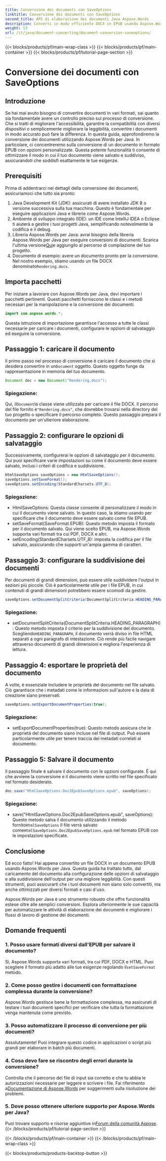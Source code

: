 ```yaml
---
title: Conversione dei documenti con SaveOptions
linktitle: Conversione dei documenti con SaveOptions
second_title: API di elaborazione dei documenti Java Aspose.Words
description: Converti in modo efficiente DOCX in EPUB usando Aspose.Words per Java. Scopri come personalizzare le opzioni di salvataggio, dividere il contenuto ed esportare le proprietà del documento in questa guida passo passo.
weight: 13
url: /it/java/document-converting/document-conversion-saveoptions/
---
```


{{< blocks/products/pf/main-wrap-class >}}
{{< blocks/products/pf/main-container >}}
{{< blocks/products/pf/tutorial-page-section >}}

# Conversione dei documenti con SaveOptions


## Introduzione

Se hai mai avuto bisogno di convertire documenti in vari formati, sai quanto sia fondamentale avere un controllo preciso sul processo di conversione. Che si tratti di migliorare l'accessibilità, garantire la compatibilità con diversi dispositivi o semplicemente migliorare la leggibilità, convertire i documenti in modo accurato può fare la differenza. In questa guida, approfondiremo la conversione dei documenti utilizzando Aspose.Words per Java. In particolare, ci concentreremo sulla conversione di un documento in formato EPUB con opzioni personalizzate. Questa potente funzionalità ti consente di ottimizzare il modo in cui il tuo documento viene salvato e suddiviso, assicurandoti che soddisfi esattamente le tue esigenze.

## Prerequisiti

Prima di addentrarci nei dettagli della conversione dei documenti, assicuriamoci che tutto sia pronto:

1. Java Development Kit (JDK): assicurati di avere installato JDK 8 o versione successiva sulla tua macchina. Questo è fondamentale per eseguire applicazioni Java e librerie come Aspose.Words.
2. Ambiente di sviluppo integrato (IDE): un IDE come IntelliJ IDEA o Eclipse ti aiuterà a gestire i tuoi progetti Java, semplificando notevolmente la codifica e il debug.
3.  Libreria Aspose.Words per Java: avrai bisogno della libreria Aspose.Words per Java per eseguire conversioni di documenti. Scarica l'ultima versione[Qui](https://releases.aspose.com/words/java/)e aggiungilo al percorso di compilazione del tuo progetto.
4.  Documento di esempio: avere un documento pronto per la conversione. Nel nostro esempio, stiamo usando un file DOCX denominato`Rendering.docx`.

## Importa pacchetti

Per iniziare a lavorare con Aspose.Words per Java, devi importare i pacchetti pertinenti. Questi pacchetti forniscono le classi e i metodi necessari per la manipolazione e la conversione dei documenti.

```java
import com.aspose.words.*;
```

Questa istruzione di importazione garantisce l'accesso a tutte le classi necessarie per caricare i documenti, configurare le opzioni di salvataggio ed eseguire la conversione.

## Passaggio 1: caricare il documento

 Il primo passo nel processo di conversione è caricare il documento che si desidera convertire in un`Document` oggetto. Questo oggetto funge da rappresentazione in memoria del tuo documento.

```java
Document doc = new Document("Rendering.docx");
```

### Spiegazione:

 Qui, il`Document`la classe viene utilizzata per caricare il file DOCX. Il percorso del file fornito è`"Rendering.docx"`, che dovrebbe trovarsi nella directory del tuo progetto o specificare il percorso completo. Questo passaggio prepara il documento per un'ulteriore elaborazione.

## Passaggio 2: configurare le opzioni di salvataggio

Successivamente, configurerai le opzioni di salvataggio per il documento. Qui puoi specificare varie impostazioni su come il documento deve essere salvato, inclusi i criteri di codifica e suddivisione.

```java
HtmlSaveOptions saveOptions = new HtmlSaveOptions();
saveOptions.setSaveFormat();
saveOptions.setEncoding(StandardCharsets.UTF_8);
```

### Spiegazione:

- HtmlSaveOptions: Questa classe consente di personalizzare il modo in cui il documento viene salvato. In questo caso, la stiamo usando per specificare che il documento deve essere salvato come file EPUB.
- setSaveFormat(SaveFormat.EPUB): Questo metodo imposta il formato per il documento salvato. Qui viene scelto EPUB, ma Aspose.Words supporta vari formati tra cui PDF, DOCX e altri.
- setEncoding(StandardCharsets.UTF_8): imposta la codifica per il file salvato, assicurando che supporti un'ampia gamma di caratteri.

## Passaggio 3: configurare la suddivisione dei documenti

Per documenti di grandi dimensioni, può essere utile suddividere l'output in sezioni più piccole. Ciò è particolarmente utile per i file EPUB, in cui contenuti di grandi dimensioni potrebbero essere scomodi da gestire.

```java
saveOptions.setDocumentSplitCriteria(DocumentSplitCriteria.HEADING_PARAGRAPH);
```

### Spiegazione:

-  setDocumentSplitCriteria(DocumentSplitCriteria.HEADING_PARAGRAPH): Questo metodo imposta il criterio per la suddivisione del documento. Scegliendo`HEADING_PARAGRAPH`, il documento verrà diviso in file HTML separati a ogni paragrafo di intestazione. Ciò rende più facile navigare attraverso documenti di grandi dimensioni e migliora l'esperienza di lettura.

## Passaggio 4: esportare le proprietà del documento

A volte, è essenziale includere le proprietà del documento nel file salvato. Ciò garantisce che i metadati come le informazioni sull'autore e la data di creazione siano preservati.

```java
saveOptions.setExportDocumentProperties(true);
```

### Spiegazione:

- setExportDocumentProperties(true): Questo metodo assicura che le proprietà del documento siano incluse nel file di output. Può essere particolarmente utile per tenere traccia dei metadati correlati al documento.

## Passaggio 5: Salvare il documento

Il passaggio finale è salvare il documento con le opzioni configurate. È qui che avviene la conversione e il documento viene scritto nel file specificato nel formato desiderato.

```java
doc.save("HtmlSaveOptions.Doc2EpubSaveOptions.epub", saveOptions);
```

### Spiegazione:

-  save("HtmlSaveOptions.Doc2EpubSaveOptions.epub", saveOptions): Questo metodo salva il documento utilizzando il metodo fornito`HtmlSaveOptions` Il file verrà salvato come`HtmlSaveOptions.Doc2EpubSaveOptions.epub` nel formato EPUB con le impostazioni specificate.

## Conclusione

Ed ecco fatto! Hai appena convertito un file DOCX in un documento EPUB usando Aspose.Words per Java. Questa guida ha trattato tutto, dal caricamento del documento alla configurazione delle opzioni di salvataggio e alla suddivisione dell'output per una migliore leggibilità. Con questi strumenti, puoi assicurarti che i tuoi documenti non siano solo convertiti, ma anche ottimizzati per diversi formati e casi d'uso.

Aspose.Words per Java è uno strumento robusto che offre funzionalità estese oltre alle semplici conversioni. Esplora ulteriormente le sue capacità per automatizzare le attività di elaborazione dei documenti e migliorare i flussi di lavoro di gestione dei documenti.

## Domande frequenti

### 1. Posso usare formati diversi dall'EPUB per salvare il documento?

 Sì, Aspose.Words supporta vari formati, tra cui PDF, DOCX e HTML. Puoi scegliere il formato più adatto alle tue esigenze regolando il`setSaveFormat` metodo.

### 2. Come posso gestire i documenti con formattazione complessa durante la conversione?

Aspose.Words gestisce bene la formattazione complessa, ma assicurati di testare i tuoi documenti specifici per verificare che tutta la formattazione venga mantenuta come previsto.

### 3. Posso automatizzare il processo di conversione per più documenti?

Assolutamente! Puoi integrare questo codice in applicazioni o script più grandi per elaborare in batch più documenti.

### 4. Cosa devo fare se riscontro degli errori durante la conversione?

 Controlla che il percorso del file di input sia corretto e che tu abbia le autorizzazioni necessarie per leggere e scrivere i file. Fai riferimento a[Documentazione di Aspose.Words](https://reference.aspose.com/words/java/) per suggerimenti sulla risoluzione dei problemi.

### 5. Dove posso ottenere ulteriore supporto per Aspose.Words per Java?

Puoi trovare supporto e risorse aggiuntive in[Forum della comunità Aspose](https://forum.aspose.com/c/words/8).
{{< /blocks/products/pf/tutorial-page-section >}}

{{< /blocks/products/pf/main-container >}}
{{< /blocks/products/pf/main-wrap-class >}}

{{< blocks/products/products-backtop-button >}}
